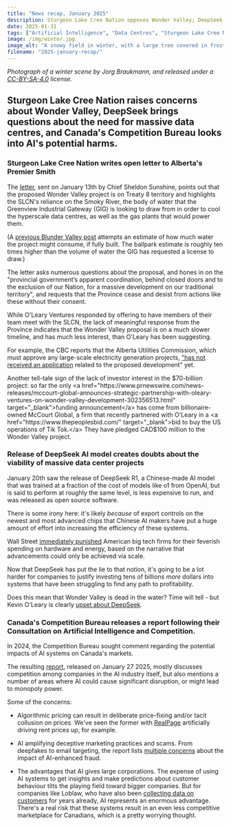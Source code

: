 ```yaml
---
title: "News recap, January 2025" 
description: Sturgeon Lake Cree Nation opposes Wonder Valley; DeepSeek raises questions about the need for massive data centres; Canada's Competition Bureau has concerns about AI's impact.
date: 2025-01-31
tags: ["Artificial Intelligence", "Data Centres", "Sturgeon Lake Cree Nation", "DeepSeek", "Competition", "Cost of Living", "Competition Bureau", "Kevin O'Leary", "Alberta", "United Conservative Party", "Danielle Smith", "Loblaw"]
image: /img/winter.jpg
image_alt: "A snowy field in winter, with a large tree covered in frost."
filename: "2025-january-recap/"
---
```

<i>Photograph of a winter scene by Jorg Braukmann, and released under a <a href="https://creativecommons.org/licenses/by-sa/4.0/deed.en">CC-BY-SA-4.0</a> license.</i>

## Sturgeon Lake Cree Nation raises concerns about Wonder Valley, DeepSeek brings questions about the need for massive data centres, and Canada's Competition Bureau looks into AI's potential harms.

### Sturgeon Lake Cree Nation writes open letter to Alberta's Premier Smith

The <a href="https://www.sturgeonlake.ca/wp-content/uploads/2020/07/13-01-25-Chief-Sunshine-Open-Letter-Premier-Smith-Re-O-Leary.pdf" target="_blank">letter</a>, sent on January 13th by Chief Sheldon Sunshine, points out that the proposed Wonder Valley project is on Treaty 8 territory and highlights the SLCN's reliance on the Smoky River, the body of water that the Greenview Industrial Gateway (GIG) is looking to draw from in order to cool the hyperscale data centres, as well as the gas plants that would power them.

(A <a href="https://blundervalley.ca/blog/water-consumption/">previous Blunder Valley post</a> attempts an estimate of how much water the project might consume, if fully built. The ballpark estimate is roughly ten times higher than the volume of water the GIG has requested a license to draw.)

The letter asks numerous questions about the proposal, and hones in on the "provincial government’s apparent coordination, behind closed doors and to the exclusion of our Nation, for a massive development on our traditional territory", and requests that the Province cease and desist from actions like these without their consent.

While O'Leary Ventures responded by offering to have members of their team meet with the SLCN, the lack of meaningful response from the Province indicates that the Wonder Valley proposal is on a much slower timeline, and has much less interest, than O'Leary has been suggesting.

For example, the CBC reports that the Alberta Utilities Commission, which must approve any large-scale electricity generation projects, <a href="https://www.cbc.ca/news/canada/edmonton/alberta-first-nation-voices-grave-concern-over-kevin-o-leary-s-proposed-70b-ai-data-centre-1.7431550" target="_blank">"has not received an application</a> related to the proposed development" yet.

Another tell-tale sign of the lack of investor interest in the $70-billion project: so far the only <a href="https://www.prnewswire.com/news-releases/mccourt-global-announces-strategic-partnership-with-oleary-ventures-on-wonder-valley-development-302356513.html" target="_blank">funding announcement</a> has come from billionaire-owned McCourt Global, a firm that recently partnered with O'Leary in a <a href="https://www.thepeoplesbid.com/" target="_blank">bid to buy the US operations of Tik Tok.</a> They have pledged CAD$100 million to the Wonder Valley project.

### Release of DeepSeek AI model creates doubts about the viability of massive data center projects

January 20th saw the release of DeepSeek R1, a Chinese-made AI model that was trained at a fraction of the cost of models like o1 from OpenAI, but is said to perform at roughly the same level, is less expensive to run, and was released as open source software.

There is some irony here: it's likely *because* of export controls on the newest and most advanced chips that Chinese AI makers have put a huge amount of effort into increasing the efficiency of these systems.

Wall Street <a href="https://markets.businessinsider.com/news/stocks/tech-stock-sell-off-deepseek-ai-chatgpt-china-nvidia-chips-2025-1" target="_blank">immediately punished</a> American big tech firms for their feverish spending on hardware and energy, based on the narrative that advancements could only be achieved via scale.

Now that DeepSeek has put the lie to that notion, it's going to be a lot harder for companies to justify investing tens of billions *more* dollars into systems that have been struggling to find any path to profitability.

Does this mean that Wonder Valley is dead in the water? Time will tell - but Kevin O'Leary is clearly <a href="https://www.soapcentral.com/shows/wake-up-kevin-o-leary-comments-deepseek-ai-china-us-relations" target="_blank">upset about DeepSeek</a>.

### Canada's Competition Bureau releases a report following their Consultation on Artificial Intelligence and Competition.

In 2024, the Competition Bureau sought comment regarding the potential impacts of AI systems on Canada's markets.

The resulting <a href="https://competition-bureau.canada.ca/how-we-foster-competition/education-and-outreach/consultation-artificial-intelligence-and-competition-what-we-heard" target="_blank">report</a>, released on January 27 2025, mostly discusses competition among companies in the AI industry itself, but also mentions a number of areas where AI could cause significant disruption, or might lead to monopoly power.

Some of the concerns:

* Algorithmic pricing can result in deliberate price-fixing and/or tacit collusion on prices. We've seen the former with <a href="https://www.propublica.org/article/yieldstar-rent-increase-realpage-rent" target="_blank">RealPage</a> artificially driving rent prices up, for example.

* AI amplifying deceptive marketing practices and scams. From deepfakes to email targeting, the report lists <a href="https://competition-bureau.canada.ca/how-we-foster-competition/education-and-outreach/artificial-intelligence-and-competition#sec03-3" target="_blank">multiple concerns</a> about the impact of AI-enhanced fraud.

* The advantages that AI gives large corporations. The expense of using AI systems to get insights and make predictions about customer behaviour tilts the playing field toward bigger companies. But for companies like Loblaw, who have also been <a href="https://theitmediagroup.com/for-cios/technology/130-loblaw%E2%80%99s-big-data-play.html" target="_blank">collecting data on customers</a> for years already, AI represents an enormous advantage. There's a real risk that these systems result in an even less competitive marketplace for Canadians, which is a pretty worrying thought.

